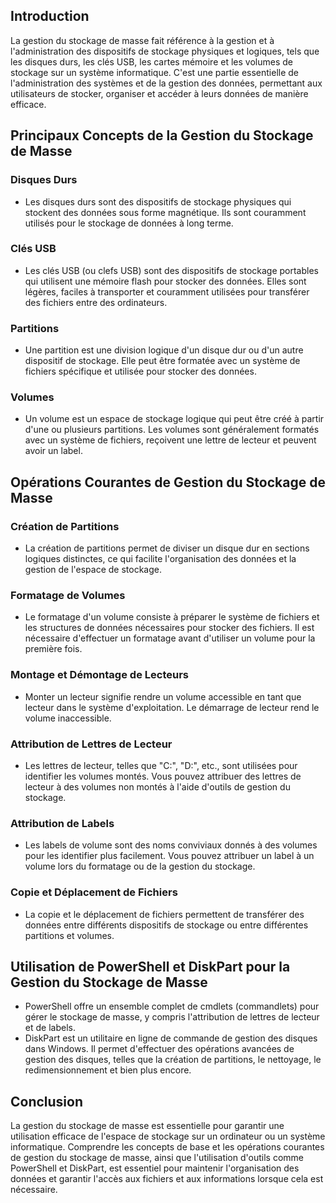 ## Introduction
La gestion du stockage de masse fait référence à la gestion et à l'administration des dispositifs de stockage physiques et logiques, tels que les disques durs, les clés USB, les cartes mémoire et les volumes de stockage sur un système informatique. C'est une partie essentielle de l'administration des systèmes et de la gestion des données, permettant aux utilisateurs de stocker, organiser et accéder à leurs données de manière efficace.

## Principaux Concepts de la Gestion du Stockage de Masse

### Disques Durs
- Les disques durs sont des dispositifs de stockage physiques qui stockent des données sous forme magnétique. Ils sont couramment utilisés pour le stockage de données à long terme.

### Clés USB
- Les clés USB (ou clefs USB) sont des dispositifs de stockage portables qui utilisent une mémoire flash pour stocker des données. Elles sont légères, faciles à transporter et couramment utilisées pour transférer des fichiers entre des ordinateurs.

### Partitions
- Une partition est une division logique d'un disque dur ou d'un autre dispositif de stockage. Elle peut être formatée avec un système de fichiers spécifique et utilisée pour stocker des données.

### Volumes
- Un volume est un espace de stockage logique qui peut être créé à partir d'une ou plusieurs partitions. Les volumes sont généralement formatés avec un système de fichiers, reçoivent une lettre de lecteur et peuvent avoir un label.

## Opérations Courantes de Gestion du Stockage de Masse

### Création de Partitions
- La création de partitions permet de diviser un disque dur en sections logiques distinctes, ce qui facilite l'organisation des données et la gestion de l'espace de stockage.

### Formatage de Volumes
- Le formatage d'un volume consiste à préparer le système de fichiers et les structures de données nécessaires pour stocker des fichiers. Il est nécessaire d'effectuer un formatage avant d'utiliser un volume pour la première fois.

### Montage et Démontage de Lecteurs
- Monter un lecteur signifie rendre un volume accessible en tant que lecteur dans le système d'exploitation. Le démarrage de lecteur rend le volume inaccessible.

### Attribution de Lettres de Lecteur
- Les lettres de lecteur, telles que "C:", "D:", etc., sont utilisées pour identifier les volumes montés. Vous pouvez attribuer des lettres de lecteur à des volumes non montés à l'aide d'outils de gestion du stockage.

### Attribution de Labels
- Les labels de volume sont des noms conviviaux donnés à des volumes pour les identifier plus facilement. Vous pouvez attribuer un label à un volume lors du formatage ou de la gestion du stockage.

### Copie et Déplacement de Fichiers
- La copie et le déplacement de fichiers permettent de transférer des données entre différents dispositifs de stockage ou entre différentes partitions et volumes.

## Utilisation de PowerShell et DiskPart pour la Gestion du Stockage de Masse
- PowerShell offre un ensemble complet de cmdlets (commandlets) pour gérer le stockage de masse, y compris l'attribution de lettres de lecteur et de labels.
- DiskPart est un utilitaire en ligne de commande de gestion des disques dans Windows. Il permet d'effectuer des opérations avancées de gestion des disques, telles que la création de partitions, le nettoyage, le redimensionnement et bien plus encore.

## Conclusion
La gestion du stockage de masse est essentielle pour garantir une utilisation efficace de l'espace de stockage sur un ordinateur ou un système informatique. Comprendre les concepts de base et les opérations courantes de gestion du stockage de masse, ainsi que l'utilisation d'outils comme PowerShell et DiskPart, est essentiel pour maintenir l'organisation des données et garantir l'accès aux fichiers et aux informations lorsque cela est nécessaire.
